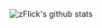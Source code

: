 ![zFlick's github stats](https://github-readme-stats.vercel.app/api?username=zflick&theme=dark&count_private=true&show_icons=true)
